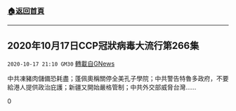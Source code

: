 ###  [:house:返回首頁](https://github.com/ourhimalayas/txt)
---

## 2020年10月17日CCP冠狀病毒大流行第266集
`2020-10-17 21:10 GM30` [轉載自GNews](https://gnews.org/zh-hant/431019/)

中共凍豬肉儲備恐耗盡；蓬佩奧稱關停全美孔子學院；中共警告特魯多政府，不要給港人提供政治庇護；新疆又開始嚴格管制；中共外交部威脅台灣……



0
